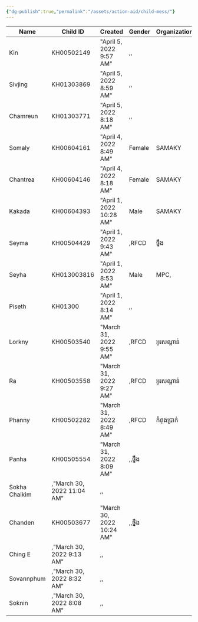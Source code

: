 ```yaml
---
{"dg-publish":true,"permalink":"/assets/action-aid/child-mess/"}
---
```


|Name|Child ID|Created|Gender|Organization|Town|
|---|---|---|---|---|---|
|Kin|KH00502149|"April 5, 2022 9:57 AM"|,,|
|Sivjing|KH01303869|"April 5, 2022 8:59 AM"|,,|
|Chamreun|KH01303771|"April 5, 2022 8:18 AM"|,,|
|Somaly|KH00604161|"April 4, 2022 8:49 AM"|Female|SAMAKY|កៅះតូច|
|Chantrea|KH00604146|"April 4, 2022 8:18 AM"|Female|SAMAKY|កៅះតូច|
|Kakada|KH00604393|"April 1, 2022 10:28 AM"|Male|SAMAKY|កែបថ្មី|
|Seyma|KH00504429|"April 1, 2022 9:43 AM"|,RFCD|ថ្នឹង|
|Seyha|KH013003816|"April 1, 2022 8:53 AM"|Male|MPC,|
|Piseth|KH01300|"April 1, 2022 8:14 AM"|,,|
|Lorkny|KH00503540|"March 31, 2022 9:55 AM"|,RFCD|អូរសណ្ដាន់|
|Ra|KH00503558|"March 31, 2022 9:27 AM"|,RFCD|អូរសណ្ដាន់|
|Phanny|KH00502282|"March 31, 2022 8:49 AM"|,RFCD|កំពុងប្រាក់|
|Panha|KH00505554|"March 31, 2022 8:09 AM"|,,ថ្នឹង|
|Sokha Chaikim|,"March 30, 2022 11:04 AM"|,,|
|Chanden|KH00503677|"March 30, 2022 10:24 AM"|,,ថ្នឹង|
|Ching E|,"March 30, 2022 9:13 AM"|,,|
|Sovannphum|,"March 30, 2022 8:32 AM"|,,|
|Soknin|,"March 30, 2022 8:08 AM"|,,|